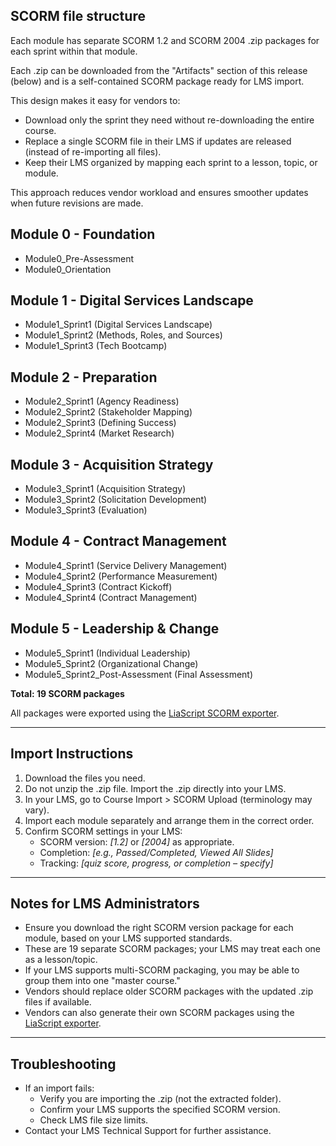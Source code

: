 ## SCORM file structure

Each module has separate SCORM 1.2 and SCORM 2004 .zip packages for each sprint within that module.

Each .zip can be downloaded from the "Artifacts" section of this release (below) and is a self-contained SCORM package ready for LMS import.

This design makes it easy for vendors to:

* Download only the sprint they need without re-downloading the entire course.
* Replace a single SCORM file in their LMS if updates are released (instead of re-importing all files).
* Keep their LMS organized by mapping each sprint to a lesson, topic, or module.

This approach reduces vendor workload and ensures smoother updates when future revisions are made.

## Module 0 - Foundation
- Module0_Pre-Assessment
- Module0_Orientation

## Module 1 - Digital Services Landscape  
- Module1_Sprint1 (Digital Services Landscape)
- Module1_Sprint2 (Methods, Roles, and Sources)
- Module1_Sprint3 (Tech Bootcamp)

## Module 2 - Preparation
- Module2_Sprint1 (Agency Readiness)
- Module2_Sprint2 (Stakeholder Mapping)
- Module2_Sprint3 (Defining Success)
- Module2_Sprint4 (Market Research)

## Module 3 - Acquisition Strategy
- Module3_Sprint1 (Acquisition Strategy)
- Module3_Sprint2 (Solicitation Development)
- Module3_Sprint3 (Evaluation)

## Module 4 - Contract Management
- Module4_Sprint1 (Service Delivery Management)
- Module4_Sprint2 (Performance Measurement)
- Module4_Sprint3 (Contract Kickoff)
- Module4_Sprint4 (Contract Management)

## Module 5 - Leadership & Change
- Module5_Sprint1 (Individual Leadership)
- Module5_Sprint2 (Organizational Change)
- Module5_Sprint2_Post-Assessment (Final Assessment)

**Total: 19 SCORM packages**

All packages were exported using the [LiaScript SCORM exporter](https://liascript.github.io/exporter/).

---

## Import Instructions

1. Download the files you need.
2. Do not unzip the .zip file. Import the .zip directly into your LMS.
3. In your LMS, go to Course Import > SCORM Upload (terminology may vary).
4. Import each module separately and arrange them in the correct order.
5. Confirm SCORM settings in your LMS:
   * SCORM version: *[1.2]* or *[2004]* as appropriate.
   * Completion: *[e.g., Passed/Completed, Viewed All Slides]*
   * Tracking: *[quiz score, progress, or completion – specify]*

---

## Notes for LMS Administrators

* Ensure you download the right SCORM version package for each module, based on your LMS supported standards.
* These are 19 separate SCORM packages; your LMS may treat each one as a lesson/topic.
* If your LMS supports multi-SCORM packaging, you may be able to group them into one "master course."
* Vendors should replace older SCORM packages with the updated .zip files if available.
* Vendors can also generate their own SCORM packages using the [LiaScript exporter](https://liascript.github.io/exporter/).

---

## Troubleshooting

* If an import fails:
  * Verify you are importing the .zip (not the extracted folder).
  * Confirm your LMS supports the specified SCORM version.
  * Check LMS file size limits.
* Contact your LMS Technical Support for further assistance.
